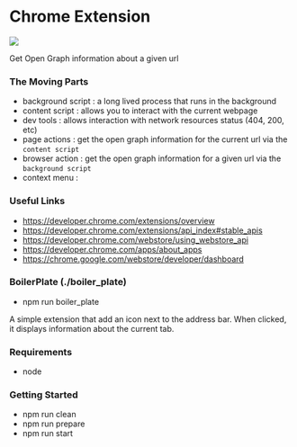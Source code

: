 # Chrome Extension

<img src="https://travis-ci.org/amcmillan01/chrome_extension.svg?branch=master">

Get Open Graph information about a given url

### The Moving Parts

 - background script : a long lived process that runs in the background 
 - content script : allows you to interact with the current webpage
 - dev tools : allows interaction with network resources status (404, 200, etc)
 - page actions : get the open graph information for the current url via the `content script`
 - browser action : get the open graph information for a given url via the `background script`
 - context menu :
 
### Useful Links
  
 - https://developer.chrome.com/extensions/overview
 - https://developer.chrome.com/extensions/api_index#stable_apis
 - https://developer.chrome.com/webstore/using_webstore_api
 - https://developer.chrome.com/apps/about_apps
 - https://chrome.google.com/webstore/developer/dashboard

### BoilerPlate (./boiler_plate)

 - npm run boiler_plate

 A simple extension that add an icon next to the address bar. When clicked, it displays information about the current tab.

### Requirements

- node

### Getting Started

- npm run clean
- npm run prepare
- npm run start
